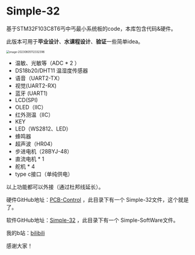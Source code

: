 # Simple-32
基于STM32F103C8T6丐中丐最小系统板的code，本库包含代码&amp;硬件。

此版本可用于**毕业设计**、**水课程设计**、**验证**一些简单idea。

<img src="https://gitee.com/Swiper_witty/caven_img/raw/master/img/202306051123515.png" alt="image-20230605112332396" style="zoom:50%;" />



- 温敏、光敏等（ADC * 2 ）
- DS18b20/DHT11 温湿度传感器
- 语音（UART2-TX）
- 视觉(UART2-RX)
-  蓝牙 (UART1)
- LCD(SPI)
- OLED（IIC）
- 红外测温（IIC）
- KEY
- LED（WS2812、LED）
- 蜂鸣器
- 超声波（HR04）
- 步进电机（28BYJ-48）
- 直流电机 * 1
- 舵机 * 4
- type c接口（单纯供电）

以上功能都可以外接（通过杜邦线延长）。



硬件GitHub地址：[PCB-Control](https://github.com/SwiperWitty/PCB-Control) ，此目录下有一个 Simple-32文件，这个就是了。

软件GitHub地址：[Simple-32](https://github.com/SwiperWitty/Simple-32) ，此目录下有一个 Simple-SoftWare文件。

我的b站：[bilibili](https://space.bilibili.com/102898291?spm_id_from=333.1007.0.0) 

感谢大家！
